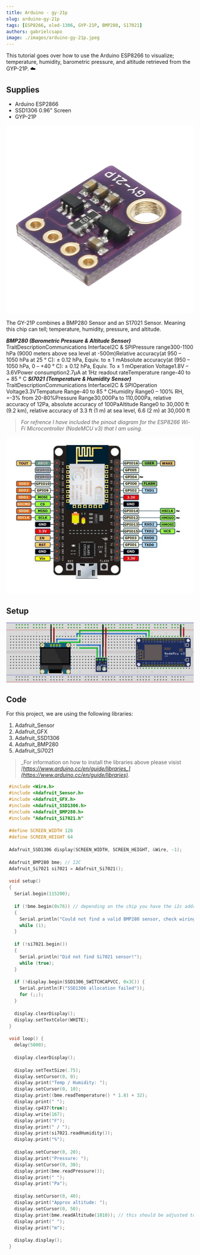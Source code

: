 ```yaml
---
title: Arduino - gy-21p
slug: arduino-gy-21p
tags: [ESP8266, oled-1306, GYP-21P, BMP280, S17021]
authors: gabrielcsapo
image: ./images/arduino-gy-21p.jpeg
---
```


This tutorial goes over how to use the Arduino ESP8266 to visualize; temperature, humidity, barometric pressure, and altitude retrieved from the GYP-21P. ☁️

<!-- truncate -->

## Supplies

- Arduino ESP2866
- SSD1306 0.96" Screen
- GYP-21P

![GYP-21P (BMP280+SI7021)](./images/gy-21p.png)

The GY-21P combines a BMP280 Sensor and an S17021 Sensor. Meaning this chip can tell; temperature, humidity, pressure, and altitude.

**_BMP280 (Barometric Pressure & Altitude Sensor)_**
TraitDescriptionCommunications InterfaceI2C & SPIPressure range300-1100 hPa (9000 meters above sea level at -500m)Relative accuracy(at 950 – 1050 hPa at 25 ° C): ± 0.12 hPa, Equiv. to ± 1 mAbsolute accuracy(at (950 – 1050 hPa, 0 – +40 ° C): ± 0.12 hPa, Equiv. To ± 1 mOperation Voltage1.8V – 3.6VPower consumption2.7µA at 1Hz readout rateTemperature range-40 to + 85 ° C
**_SI7021 (Temperature & Humidity Sensor)_**
TraitDescriptionCommunications InterfaceI2C & SPIOperation Voltage3.3VTempature Range-40 to 85 ° CHumidity Range0 – 100% RH, =-3% from 20-80%Pressure Range30,000Pa to 110,000Pa, relative accuracy of 12Pa, absolute accuracy of 100PaAltitude Range0 to 30,000 ft (9.2 km), relative accuracy of 3.3 ft (1 m) at sea level, 6.6 (2 m) at 30,000 ft

> _For refrence I have included the pinout diagram for the ESP8266 Wi-Fi Microcontroller (NodeMCU v3) that I am using._

![ESP8266 Wi-Fi Microcontroller (NodeMCU V3) Pinout](./images/image-1.png)

## Setup

![GY-21P Setup Diagram](./images/arduino_gy-21p.png)

## **Code**

For this project, we are using the following libraries:

1. Adafruit_Sensor
2. Adafruit_GFX
3. Adafruit_SSD1306
4. Adafruit_BMP280
5. Adafruit_Si7021

> _For information on how to install the libraries above please visist _[_https://www.arduino.cc/en/guide/libraries_](https://www.arduino.cc/en/guide/libraries)_._

```cpp showLineNumbers
 #include <Wire.h>
 #include <Adafruit_Sensor.h>
 #include <Adafruit_GFX.h>
 #include <Adafruit_SSD1306.h>
 #include <Adafruit_BMP280.h>
 #include "Adafruit_Si7021.h"

 #define SCREEN_WIDTH 128
 #define SCREEN_HEIGHT 64

 Adafruit_SSD1306 display(SCREEN_WIDTH, SCREEN_HEIGHT, &Wire, -1);

 Adafruit_BMP280 bme; // I2C
 Adafruit_Si7021 si7021 = Adafruit_Si7021();

 void setup()
 {
   Serial.begin(115200);

   if (!bme.begin(0x76)) // depending on the chip you have the i2c address is either 0x77 or 0x77
   {
     Serial.println("Could not find a valid BMP280 sensor, check wiring!");
     while (1);
   }

   if (!si7021.begin())
   {
     Serial.println("Did not find Si7021 sensor!");
     while (true);
   }

   if (!display.begin(SSD1306_SWITCHCAPVCC, 0x3C)) {
     Serial.println(F("SSD1306 allocation failed"));
     for (;;);
   }

   display.clearDisplay();
   display.setTextColor(WHITE);
 }

 void loop() {
   delay(5000);

   display.clearDisplay();

   display.setTextSize(.75);
   display.setCursor(0, 0);
   display.print("Temp / Humidity: ");
   display.setCursor(0, 10);
   display.print((bme.readTemperature() * 1.8) + 32);
   display.print(" ");
   display.cp437(true);
   display.write(167);
   display.print("F");
   display.print(" / ");
   display.print(si7021.readHumidity());
   display.print("%");

   display.setCursor(0, 20);
   display.print("Pressure: ");
   display.setCursor(0, 30);
   display.print(bme.readPressure());
   display.print(" ");
   display.print("Pa");

   display.setCursor(0, 40);
   display.print("Approx altitude: ");
   display.setCursor(0, 50);
   display.print(bme.readAltitude(1010)); // this should be adjusted to your local air pressure at your current location.
   display.print(" ");
   display.print("m");

   display.display();
 }
```
